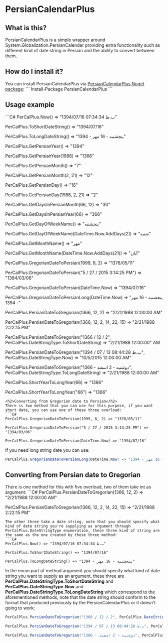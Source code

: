 # PersianCalendarPlus
<h2>What is this?</h2>
PersianCalendarPlus is a simple wrapper around System.Globalization.PersianCalendar providing extra functionality such as different kind of date string in Persian and the ability to convert between them.
<h2>How do I install it?</h2>
You can install PersianCalendarPlus via <a href="https://www.nuget.org/packages/PersianCalendarPlus/">PersianCalendarPlus Nuget package</a>:
```
Install-Package PersianCalendarPlus 
```
<h2>Usage example</h2>
```C#
PerCalPlus.Now() => "1394/07/16 07:34:34 ب.ظ"

PerCalPlus.ToShortDateString() => "1394/07/16"

PerCalPlus.ToLongDateString() => "پنجشنبه - 16 مهر - 1394"



PerCalPlus.GetPersianYear() => "1394"

PerCalPlus.GetPersianYear(1988) => "1366"

PerCalPlus.GetPersianMonth() => "7"

PerCalPlus.GetPersianMonth(2, 21) => "12"

PerCalPlus.GetPersianDay() => "16"

PerCalPlus.GetPersianDay(1988, 2, 21) => "2"

PerCalPlus.GetDaysInPersianMonth(66, 12) => "30"

PerCalPlus.GetDaysInPersianYear(66) => "366"

PerCalPlus.GetDayOfWeekName() => "پنجشنبه"

PerCalPlus.GetDayOfWeekName(DateTime.Now.AddDays(2)) => "شنبه"

PerCalPlus.GetMonthName() => "مهر"

PerCalPlus.GetMonthName(DateTime.Now.AddDays(21)) => "آبان"



PerCalPlus.GregorianDateToPersian(1999, 8, 2) => "1378/05/11"

PerCalPlus.GregorianDateToPersian("5 / 27 / 2015 3:14:25 PM") => "1394/03/06"

PerCalPlus.GregorianDateToPersian(DateTime.Now) => "1394/07/16"

PerCalPlus.GregorianDateToPersianLong(DateTime.Now) => "پنجشنبه - 16 مهر - 1394"



PerCalPlus.PersianDateToGregorian(1366, 12, 2) => "2/21/1988 12:00:00 AM"

PerCalPlus.PersianDateToGregorian(1366, 12, 2, 14, 22, 15) => "2/21/1988 2:22:15 PM"

PerCalPlus.PersianDateToGregorian("1366 / 12 / 2", PerCalPlus.DateStringType.ToShortDateString) => "2/21/1988 12:00:00" AM

PerCalPlus.PersianDateToGregorian("1394 / 07 / 13 08:44:28 ب.ظ", PerCalPlus.DateStringType.Now) => "10/5/2015 12:00:00 AM"

PerCalPlus.PersianDateToGregorian("دوشنبه - 2 اسفند - 1366", PerCalPlus.DateStringType.ToLongDateString) => "2/21/1988 12:00:00 AM"



PerCalPlus.ShortYearToLongYear(66) => "1366"

PerCalPlus.ShortYearToLongYear("66") => "1366"

```
<h2>Converting from Gregorian date to Persian</h2>
There is two method that you can use for this purpose, if you want short date, you can use one of these three overload:
```C#
PerCalPlus.GregorianDateToPersian(1999, 8, 2) => "1378/05/11"

PerCalPlus.GregorianDateToPersian("5 / 27 / 2015 3:14:25 PM") => "1394/03/06"

PerCalPlus.GregorianDateToPersian(DateTime.Now) => "1394/07/16"
```
If you need long string date you can use:

```C# 
PerCalPlus.GregorianDateToPersianLong(DateTime.Now) => "پنجشنبه - 16 مهر - 1394"
```

<h2>Converting from Persian date to Gregorian</h2>
There is one method for this with five overload, two of them take int as argument:
```C#
PerCalPlus.PersianDateToGregorian(1366, 12, 2) => "2/21/1988 12:00:00 AM"

PerCalPlus.PersianDateToGregorian(1366, 12, 2, 14, 22, 15) => "2/21/1988 2:22:15 PM"
```
The other three take a date string, note that you should specify what kind of date string you're supplying as argument through PerCalPlus.DateStringType enumeration, these three kind of string are the same as the one created by these three method:
```C#
PerCalPlus.Now() => "1394/07/16 07:34:34 ب.ظ"

PerCalPlus.ToShortDateString() => "1394/07/16"

PerCalPlus.ToLongDateString() => "پنجشنبه - 16 مهر - 1394"
```
In the enum part of method argument you should specify what kind of date string you want to supply as an argument, these three are <strong>PerCalPlus.DateStringType.ToShortDateString</strong> and <strong>PerCalPlus.DateStringType.Now</strong> and <strong>PerCalPlus.DateStringType.ToLongDateString</strong> which correspond to the aforementioned methods, note that the date string should conform to the format that produced previously by the PersianCalendarPlus or it doesn't going to work:
```C#
PerCalPlus.PersianDateToGregorian("1366 / 12 / 2", PerCalPlus.DateStringType.ToShortDateString) => "2/21/1988 12:00:00 AM"

PerCalPlus.PersianDateToGregorian("1394 / 07 / 13 08:44:28 ب.ظ", PerCalPlus.DateStringType.Now) => "10/5/2015 12:00:00 AM"

PerCalPlus.PersianDateToGregorian("دوشنبه - 2 اسفند - 1366", PerCalPlus.DateStringType.ToLongDateString) => "2/21/1988 12:00:00 AM"
```
